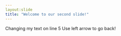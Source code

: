 ```yaml
---
layout:slide
title: "Welcome to our second slide!"
---
```

Changing my text on line 5
Use left arrow to go back!
